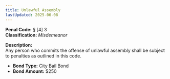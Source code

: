 ```yaml
---
title: Unlawful Assembly
lastUpdated: 2025-06-08
---
```


**Penal Code:** § [4] 3  
**Classification:** *Misdemeanor*

**Description:**  
Any person who commits the offense of unlawful assembly shall be subject to penalties as outlined in this code.

- **Bond Type:** City Bail Bond  
- **Bond Amount:** $250
